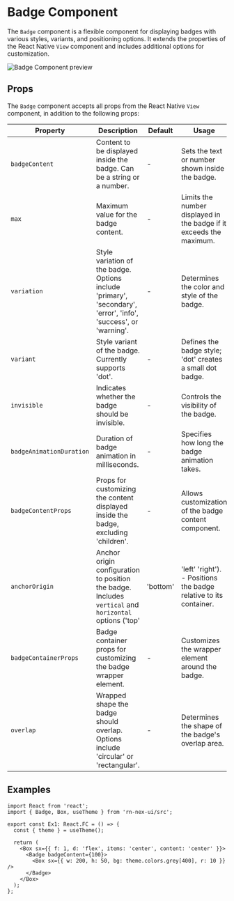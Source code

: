 # Badge Component

The `Badge` component is a flexible component for displaying badges with various styles, variants, and positioning options. It extends the properties of the React Native `View` component and includes additional options for customization.

![Badge Component preview](https://lh3.googleusercontent.com/d/1DCvRLlj8Y-nYgRtUImn-K9MNQc_iFSGG=s900?authuser=1)

## Props

The `Badge` component accepts all props from the React Native `View` component, in addition to the following props:

| Property                 | Description                                                                                                     | Default  | Usage                                                               |
| ------------------------ | --------------------------------------------------------------------------------------------------------------- | -------- | ------------------------------------------------------------------- |
| `badgeContent`           | Content to be displayed inside the badge. Can be a string or a number.                                          | -        | Sets the text or number shown inside the badge.                     |
| `max`                    | Maximum value for the badge content.                                                                            | -        | Limits the number displayed in the badge if it exceeds the maximum. |
| `variation`              | Style variation of the badge. Options include 'primary', 'secondary', 'error', 'info', 'success', or 'warning'. | -        | Determines the color and style of the badge.                        |
| `variant`                | Style variant of the badge. Currently supports 'dot'.                                                           | -        | Defines the badge style; 'dot' creates a small dot badge.           |
| `invisible`              | Indicates whether the badge should be invisible.                                                                | -        | Controls the visibility of the badge.                               |
| `badgeAnimationDuration` | Duration of badge animation in milliseconds.                                                                    | -        | Specifies how long the badge animation takes.                       |
| `badgeContentProps`      | Props for customizing the content displayed inside the badge, excluding 'children'.                             | -        | Allows customization of the badge content component.                |
| `anchorOrigin`           | Anchor origin configuration to position the badge. Includes `vertical` and `horizontal` options ('top'          | 'bottom' | 'left' 'right'). - Positions the badge relative to its container.   |
| `badgeContainerProps`    | Badge container props for customizing the badge wrapper element.                                                | -        | Customizes the wrapper element around the badge.                    |
| `overlap`                | Wrapped shape the badge should overlap. Options include 'circular' or 'rectangular'.                            | -        | Determines the shape of the badge's overlap area.                   |

## Examples

```tsx
import React from 'react';
import { Badge, Box, useTheme } from 'rn-nex-ui/src';

export const Ex1: React.FC = () => {
  const { theme } = useTheme();

  return (
    <Box sx={{ f: 1, d: 'flex', items: 'center', content: 'center' }}>
      <Badge badgeContent={100}>
        <Box sx={{ w: 200, h: 50, bg: theme.colors.grey[400], r: 10 }} />
      </Badge>
    </Box>
  );
};
```
